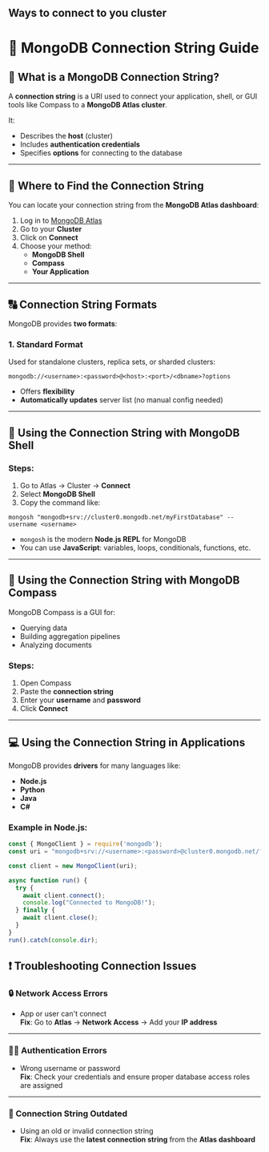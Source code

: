 ## Ways to connect to you cluster 
# 🔗 MongoDB Connection String Guide

## 📌 What is a MongoDB Connection String?

A **connection string** is a URI used to connect your application, shell, or GUI tools like Compass to a **MongoDB Atlas cluster**.

It:
- Describes the **host** (cluster)
- Includes **authentication credentials**
- Specifies **options** for connecting to the database

---

## 📍 Where to Find the Connection String

You can locate your connection string from the **MongoDB Atlas dashboard**:

1. Log in to [MongoDB Atlas](https://cloud.mongodb.com)
2. Go to your **Cluster**
3. Click on **Connect**
4. Choose your method:
   - **MongoDB Shell**
   - **Compass**
   - **Your Application**

---

## 🔠 Connection String Formats

MongoDB provides **two formats**:

### 1. Standard Format

Used for standalone clusters, replica sets, or sharded clusters:

```
mongodb://<username>:<password>@<host>:<port>/<dbname>?options
```

- Offers **flexibility**
- **Automatically updates** server list (no manual config needed)

---

## 🐚 Using the Connection String with MongoDB Shell

### Steps:

1. Go to Atlas → Cluster → **Connect**
2. Select **MongoDB Shell**
3. Copy the command like:

```
mongosh "mongodb+srv://cluster0.mongodb.net/myFirstDatabase" --username <username>
```

- `mongosh` is the modern **Node.js REPL** for MongoDB
- You can use **JavaScript**: variables, loops, conditionals, functions, etc.

---

## 🧭 Using the Connection String with MongoDB Compass

MongoDB Compass is a GUI for:
- Querying data
- Building aggregation pipelines
- Analyzing documents

### Steps:

1. Open Compass
2. Paste the **connection string**
3. Enter your **username** and **password**
4. Click **Connect**

---

## 💻 Using the Connection String in Applications

MongoDB provides **drivers** for many languages like:

- **Node.js**
- **Python**
- **Java**
- **C#**

### Example in Node.js:

```javascript
const { MongoClient } = require('mongodb');
const uri = "mongodb+srv://<username>:<password>@cluster0.mongodb.net/?retryWrites=true&w=majority";

const client = new MongoClient(uri);

async function run() {
  try {
    await client.connect();
    console.log("Connected to MongoDB!");
  } finally {
    await client.close();
  }
}
run().catch(console.dir);
```
## ❗ Troubleshooting Connection Issues

### 🔒 Network Access Errors

- App or user can't connect  
**Fix**: Go to **Atlas** → **Network Access** → Add your **IP address**

---

### 🧑‍💻 Authentication Errors

- Wrong username or password  
**Fix**: Check your credentials and ensure proper database access roles are assigned

---

### 🧵 Connection String Outdated

- Using an old or invalid connection string  
**Fix**: Always use the **latest connection string** from the **Atlas dashboard**
